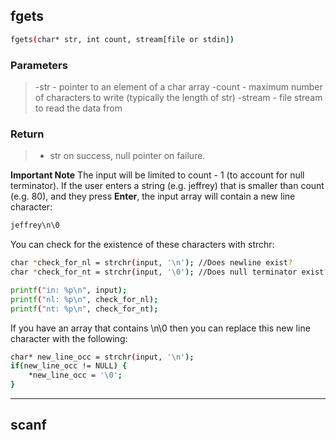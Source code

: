 ## fgets

```sh
fgets(char* str, int count, stream[file or stdin])
```

### Parameters

>-str	-	pointer to an element of a char array
>-count	-	maximum number of characters to write (typically the length of str)
>-stream	-	file stream to read the data from

### Return
>- str on success, null pointer on failure.

**Important Note**
The input will be limited to count - 1 (to account for null terminator).
If the user enters a string (e.g. jeffrey) that is smaller than count (e.g. 80), and they press **Enter**, the input array will contain a new line character:

```sh
jeffrey\n\0
```

You can check for the existence of these characters with strchr:

```sh
char *check_for_nl = strchr(input, '\n'); //Does newline exist?
char *check_for_nt = strchr(input, '\0'); //Does null terminator exist?

printf("in: %p\n", input);
printf("nl: %p\n", check_for_nl); 
printf("nt: %p\n", check_for_nt);
```

If you have an array that contains \n\0 then you can replace this new line character with the following:

```sh
char* new_line_occ = strchr(input, '\n');
if(new_line_occ != NULL) {
    *new_line_occ = '\0';
}
```
---
## scanf
